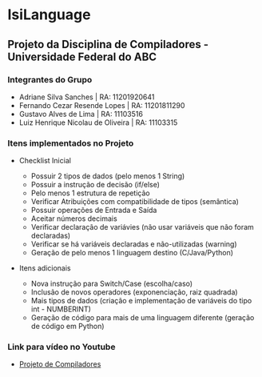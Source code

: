 # IsiLanguage

## Projeto da Disciplina de Compiladores - Universidade Federal do ABC

### Integrantes do Grupo
- Adriane Silva Sanches             |   RA: 11201920641
- Fernando Cezar Resende Lopes      |   RA: 11201811290 
- Gustavo Alves de Lima             |   RA: 11103516
- Luiz Henrique Nicolau de Oliveira |   RA: 11103315

### Itens implementados no Projeto
- Checklist Inicial
    - Possuir 2 tipos de dados (pelo menos 1 String) 	
    - Possuir a instrução de decisão (if/else)	
    - Pelo menos 1 estrutura de repetição	
    - Verificar Atribuições com compatibilidade de tipos (semântica) 	
    - Possuir operações de Entrada e Saída	
    - Aceitar números decimais 	
    - Verificar declaração de variávies (não usar variáveis que não foram declaradas)	
    - Verificar se há variáveis declaradas e não-utilizadas (warning)	
    - Geração de pelo menos 1 linguagem destino (C/Java/Python)

- Itens adicionais
    - Nova instrução para Switch/Case (escolha/caso)
    - Inclusão de novos operadores (exponenciação, raiz quadrada)
    - Mais tipos de dados (criação e implementação de variáveis do tipo int - NUMBERINT)
    - Geração de código para mais de uma linguagem diferente (geração de código em Python)

### Link para vídeo no Youtube
- [Projeto de Compiladores](https://www.youtube.com/)
